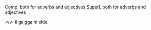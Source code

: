 





































































Comp, both for adverbs and adjectives
Superl, both for adverbs and adjectives















































































































































































































































































































































































































































































































































































































































































































































































































































































































































































































































































































































































































































































































































































































































































































































































































































































































































































































































































-vv- ii galgga mielde!











































































































































































































































































































































































































































































































































































































































































































































